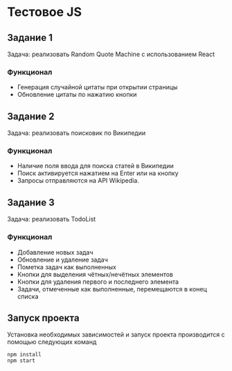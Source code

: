 # Тестовое JS
## Задание 1
Задача: реализовать Random Quote Machine с использованием React
### Функционал
- Генерация случайной цитаты при открытии страницы
- Обновление цитаты по нажатию кнопки

## Задание 2
Задача: реализовать поисковик по Википедии
### Функционал
- Наличие поля ввода для поиска статей в Википедии
- Поиск активируется нажатием на Enter или на кнопку
- Запросы отправляются на API Wikipedia.

## Задание 3
Задача: реализовать TodoList
### Функционал
- Добавление новых задач
- Обновление и удаление задач
- Пометка задач как выполненных
- Кнопки для выделения чётных/нечётных элементов
- Кнопки для удаления первого и последнего элемента
- Задачи, отмеченные как выполненные, перемещаются в конец списка

## Запуск проекта
Установка необходимых зависимостей и запуск проекта производится с помощью следующих команд
```console
npm install
npm start
```
